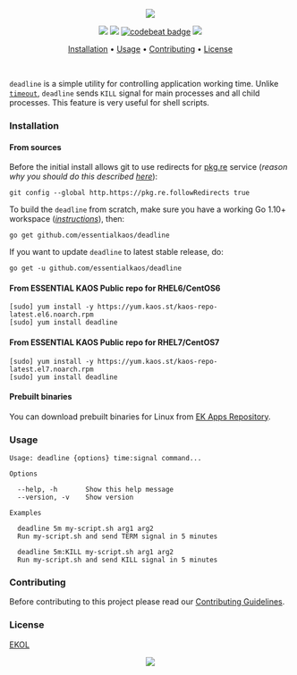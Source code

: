 <p align="center"><a href="#readme"><img src="https://gh.kaos.st/deadline.svg"/></a></p>

<p align="center">
  <a href="https://travis-ci.org/essentialkaos/deadline"><img src="https://travis-ci.org/essentialkaos/deadline.svg"></a>
  <a href="https://goreportcard.com/report/github.com/essentialkaos/deadline"><img src="https://goreportcard.com/badge/github.com/essentialkaos/deadline"></a>
  <a href="https://codebeat.co/projects/github-com-essentialkaos-deadline-master"><img alt="codebeat badge" src="https://codebeat.co/badges/698e5d36-2465-4266-b3d2-7f58e52d5362" /></a>
  <a href="https://essentialkaos.com/ekol"><img src="https://gh.kaos.st/ekol.svg"></a>
</p>

<p align="center"><a href="#installation">Installation</a> • <a href="#usage">Usage</a> • <a href="#contributing">Contributing</a> • <a href="#license">License</a></p>

<br/>

`deadline` is a simple utility for controlling application working time. Unlike [`timeout`](https://linux.die.net/man/1/timeout), `deadline` sends `KILL` signal for main processes and all child processes. This feature is very useful for shell scripts.

### Installation

#### From sources

Before the initial install allows git to use redirects for [pkg.re](https://github.com/essentialkaos/pkgre) service (_reason why you should do this described [here](https://github.com/essentialkaos/pkgre#git-support)_):

```
git config --global http.https://pkg.re.followRedirects true
```

To build the `deadline` from scratch, make sure you have a working Go 1.10+ workspace (_[instructions](https://golang.org/doc/install)_), then:

```
go get github.com/essentialkaos/deadline
```

If you want to update `deadline` to latest stable release, do:

```
go get -u github.com/essentialkaos/deadline
```

#### From ESSENTIAL KAOS Public repo for RHEL6/CentOS6

```
[sudo] yum install -y https://yum.kaos.st/kaos-repo-latest.el6.noarch.rpm
[sudo] yum install deadline
```


#### From ESSENTIAL KAOS Public repo for RHEL7/CentOS7

```
[sudo] yum install -y https://yum.kaos.st/kaos-repo-latest.el7.noarch.rpm
[sudo] yum install deadline
```

#### Prebuilt binaries

You can download prebuilt binaries for Linux from [EK Apps Repository](https://apps.kaos.st/deadline/latest).

### Usage

```
Usage: deadline {options} time:signal command...

Options

  --help, -h       Show this help message
  --version, -v    Show version

Examples

  deadline 5m my-script.sh arg1 arg2
  Run my-script.sh and send TERM signal in 5 minutes

  deadline 5m:KILL my-script.sh arg1 arg2
  Run my-script.sh and send KILL signal in 5 minutes

```

### Contributing

Before contributing to this project please read our [Contributing Guidelines](https://github.com/essentialkaos/contributing-guidelines#contributing-guidelines).

### License

[EKOL](https://essentialkaos.com/ekol)

<p align="center"><a href="https://essentialkaos.com"><img src="https://gh.kaos.st/ekgh.svg"/></a></p>
